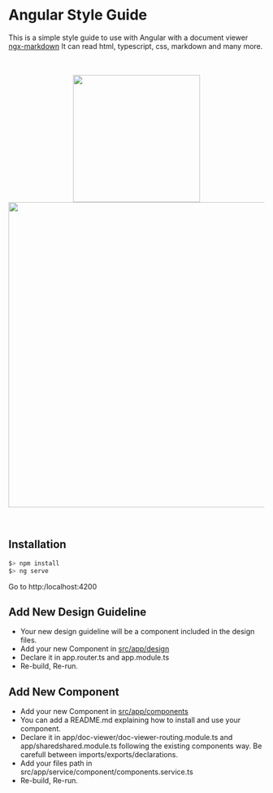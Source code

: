 # Angular Style Guide
This is a simple style guide to use with Angular with a document viewer [ngx-markdown](https://www.npmjs.com/package/ngx-markdown)
It can read html, typescript, css, markdown and many more.
<br/>
<p align="center">
<br/><br/>
<img src="assets/angular_logo.svg" width="250">  
<img src="assets/screenshot1.png" width="600">

</p>
<br/>


## Installation
```javascript
$> npm install
$> ng serve
```
Go to http:/localhost:4200

## Add New Design Guideline

- Your new design guideline will be a component included in the design files.  
- Add your new Component in [src/app/design](./src/app/design)  
- Declare it in app.router.ts and app.module.ts  
- Re-build, Re-run.  

## Add New Component

- Add your new Component in [src/app/components](./src/app/doc-viewer/components)
- You can add a README.md explaining how to install and use your component.
- Declare it in app/doc-viewer/doc-viewer-routing.module.ts and app/sharedshared.module.ts following the existing components way. Be carefull between imports/exports/declarations.
- Add your files path in src/app/service/component/components.service.ts
- Re-build, Re-run.

